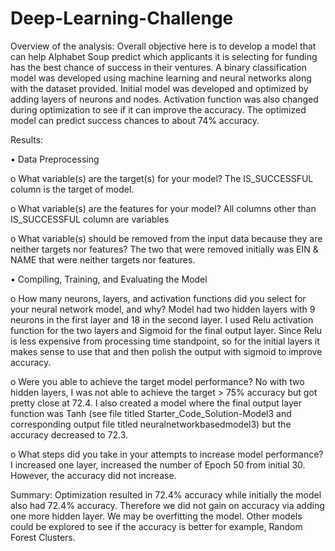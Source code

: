 # Deep-Learning-Challenge

Overview of the analysis: Overall objective here is to develop a model that can help Alphabet Soup predict which applicants it is selecting for funding has the best chance of success in their ventures.   A binary classification model was developed using machine learning and neural networks along with the dataset provided.  Initial model was developed and optimized by adding layers of neurons and nodes.   Activation function was also changed during optimization to see if it can improve the accuracy. The optimized model can predict success chances to about 74% accuracy.  

Results:

 •	Data Preprocessing

 o	What variable(s) are the target(s) for your model?
 The IS_SUCCESSFUL column is the target of model.

 o	What variable(s) are the features for your model?
 All columns other than IS_SUCCESSFUL column are variables

 o	What variable(s) should be removed from the input data because they are neither targets nor features?
 The two that were removed initially was EIN & NAME that were neither targets nor features.

 •	Compiling, Training, and Evaluating the Model

 o	How many neurons, layers, and activation functions did you select for your neural network model, and why?
 Model had two hidden layers with 9 neurons in the first layer and 18 in the second layer.  I used Relu activation function for the two layers and Sigmoid for the final output layer.  Since Relu is less expensive from processing time standpoint, so for the initial layers it makes sense to use that and then polish the output with sigmoid to improve accuracy.

 o	Were you able to achieve the target model performance?
 No with two hidden layers, I was not able to achieve the target > 75% accuracy but got pretty close at 72.4.  I also created a model where the final output layer function was Tanh (see file titled Starter_Code_Solution-Model3 and corresponding output file titled neuralnetworkbasedmodel3) but the accuracy decreased to 72.3.  

 o	What steps did you take in your attempts to increase model performance?
 I increased one layer, increased the number of Epoch 50 from initial 30.  However, the accuracy did not increase.

Summary:   Optimization resulted in 72.4% accuracy while initially the model also had 72.4% accuracy. Therefore we did not gain on accuracy via adding one more hidden layer. 
 We may be overfitting the model.   Other models could be explored to see if the accuracy is better for example, Random Forest Clusters. 
